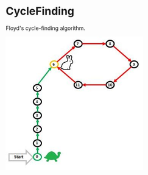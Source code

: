 # CycleFinding

Floyd's cycle-finding algorithm.

![CycleFinding](https://github.com/63rabbits/CycleFinding/blob/master/CycleDetection-0007.jpg?raw=true)
